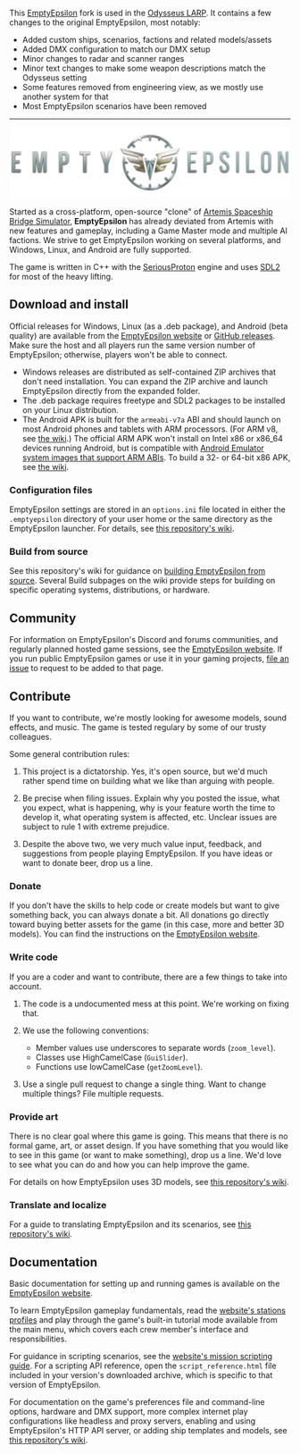 This [EmptyEpsilon](https://github.com/daid/EmptyEpsilon) fork is used in the [Odysseus LARP](https://www.odysseuslarp.com/). It contains a few changes to the original EmptyEpsilon, most notably:

* Added custom ships, scenarios, factions and related models/assets
* Added DMX configuration to match our DMX setup
* Minor changes to radar and scanner ranges
* Minor text changes to make some weapon descriptions match the Odysseus setting
* Some features removed from engineering view, as we mostly use another system for that
* Most EmptyEpsilon scenarios have been removed

---

![EmptyEpsilon logo](https://raw.githubusercontent.com/daid/EmptyEpsilon/master/resources/logo_full.png)

Started as a cross-platform, open-source "clone" of [Artemis Spaceship Bridge Simulator](https://www.artemisspaceshipbridge.com/), **EmptyEpsilon** has already deviated from Artemis with new features and gameplay, including a Game Master mode and multiple AI factions. We strive to get EmptyEpsilon working on several platforms, and Windows, Linux, and Android are fully supported.

The game is written in C++ with the [SeriousProton](https://github.com/daid/SeriousProton) engine and uses [SDL2](http://www.libsdl.org/) for most of the heavy lifting.

## Download and install

Official releases for Windows, Linux (as a .deb package), and Android (beta quality) are available from the [EmptyEpsilon website](https://daid.github.io/EmptyEpsilon/#tabs=5) or [GitHub releases](https://github.com/daid/EmptyEpsilon/releases). Make sure the host and all players run the same version number of EmptyEpsilon; otherwise, players won't be able to connect.

-   Windows releases are distributed as self-contained ZIP archives that don't need installation. You can expand the ZIP archive and launch EmptyEpsilon directly from the expanded folder.
-   The .deb package requires freetype and SDL2 packages to be installed on your Linux distribution.
-   The Android APK is built for the `armeabi-v7a` ABI and should launch on most Android phones and tablets with ARM processors. (For ARM v8, see [the wiki](https://github.com/daid/EmptyEpsilon/wiki/Build%5CAndroid#build-for-64-bit-arm-v8).) The official ARM APK won't install on Intel x86 or x86_64 devices running Android, but is compatible with [Android Emulator system images that support ARM ABIs](https://android-developers.googleblog.com/2020/03/run-arm-apps-on-android-emulator.html). To build a 32- or 64-bit x86 APK, see [the wiki](https://github.com/daid/EmptyEpsilon/wiki/Build%5CAndroid#build-for-x86).

### Configuration files

EmptyEpsilon settings are stored in an `options.ini` file located in either the `.emptyepsilon` directory of your user home or the same directory as the EmptyEpsilon launcher. For details, see [this repository's wiki](https://github.com/daid/EmptyEpsilon/wiki/Preferences-file).

### Build from source

See this repository's wiki for guidance on [building EmptyEpsilon from source](https://github.com/daid/EmptyEpsilon/wiki/Build). Several Build subpages on the wiki provide steps for building on specific operating systems, distributions, or hardware.

## Community

For information on EmptyEpsilon's Discord and forums communities, and regularly planned hosted game sessions, see the [EmptyEpsilon website](https://daid.github.io/EmptyEpsilon/#tabs=6). If you run public EmptyEpsilon games or use it in your gaming projects, [file an issue](https://github.com/daid/EmptyEpsilon/issues) to request to be added to that page.

## Contribute

If you want to contribute, we're mostly looking for awesome models, sound effects, and music. The game is tested regulary by some of our trusty colleagues.

Some general contribution rules:

1.  This project is a dictatorship. Yes, it's open source, but we'd much rather spend time on building what we like than arguing with people.

2.  Be precise when filing issues. Explain why you posted the issue, what you expect, what is happening, why is your feature worth the time to develop it, what operating system is affected, etc. Unclear issues are subject to rule 1 with extreme prejudice.

3.  Despite the above two, we very much value input, feedback, and suggestions from people playing EmptyEpsilon. If you have ideas or want to donate beer, drop us a line.

### Donate

If you don't have the skills to help code or create models but want to give something back, you can always donate a bit. All donations go directly toward buying better assets for the game (in this case, more and better 3D models). You can find the instructions on the [EmptyEpsilon website](http://daid.github.io/EmptyEpsilon/).

### Write code

If you are a coder and want to contribute, there are a few things to take into account.

1.  The code is a undocumented mess at this point. We're working on fixing that.

2.  We use the following conventions:

    -   Member values use underscores to separate words (`zoom_level`).
    -   Classes use HighCamelCase (`GuiSlider`).
    -   Functions use lowCamelCase (`getZoomLevel`).

3.  Use a single pull request to change a single thing. Want to change multiple things? File multiple requests.

### Provide art

There is no clear goal where this game is going. This means that there is no formal game, art, or asset design. If you have something that you would like to see in this game (or want to make something), drop us a line. We'd love to see what you can do and how you can help improve the game.

For details on how EmptyEpsilon uses 3D models, see [this repository's wiki](https://github.com/daid/EmptyEpsilon/wiki/Adding-3D-models).

### Translate and localize

For a guide to translating EmptyEpsilon and its scenarios, see [this repository's wiki](https://github.com/daid/EmptyEpsilon/wiki/Translation-and-Localization).

## Documentation

Basic documentation for setting up and running games is available on the [EmptyEpsilon website](https://daid.github.io/EmptyEpsilon/#tabs=2).

To learn EmptyEpsilon gameplay fundamentals, read the [website's stations profiles](https://daid.github.io/EmptyEpsilon/#tabs=3) and play through the game's built-in tutorial mode available from the main menu, which covers each crew member's interface and responsibilities.

For guidance in scripting scenarios, see the [website's mission scripting guide](https://daid.github.io/EmptyEpsilon/#tabs=4). For a scripting API reference, open the `script_reference.html` file included in your version's downloaded archive, which is specific to that version of EmptyEpsilon.

For documentation on the game's preferences file and command-line options, hardware and DMX support, more complex internet play configurations like headless and proxy servers, enabling and using EmptyEpsilon's HTTP API server, or adding ship templates and models, see [this repository's wiki](https://github.com/daid/EmptyEpsilon/wiki).
